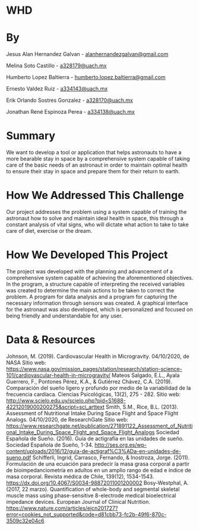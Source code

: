 # WHD

# By

Jesus Alan Hernandez Galvan - alanhernandezgalvan@gmail.com

Melina Soto Castillo  - a328179@uach.mx 

Humberto Lopez Baltierra  - humberto.lopez.baltierra@gmail.com

Ernesto Valdez Ruiz -  a334143@uach.mx

Erik Orlando Sostres Gonzalez - a328170@uach.mx

Jonathan René Espinoza Perea -  a334138@uach.mx


# Summary


We want to develop a tool or application that helps astronauts to have a more bearable stay in space by a comprehensive system capable of taking care of the basic needs of an astronaut in order to maintain optimal health to ensure their stay in space and prepare them for their return to earth.

# How We Addressed This Challenge


Our project addresses the problem using a system capable of training the astronaut how to solve and maintain ideal health in space, this through a constant analysis of vital signs, who will dictate what action to take to take care of diet, exercise or the dream.

# How We Developed This Project


The project was developed with the planning and advancement of a comprehensive system capable of achieving the aforementioned objectives. In the program, a structure capable of interpreting the received variables was created to determine the main actions to be taken to correct the problem. A program for data analysis and a program for capturing the necessary information through sensors was created. A graphical interface for the astronaut was also developed, which is personalized and focused on being friendly and understandable for any user.


# Data & Resources


Johnson, M. (2019). Cardiovascular Health in Microgravity. 04/10/2020, de NASA Sitio web: https://www.nasa.gov/mission_pages/station/research/station-science-101/cardiovascular-health-in-microgravity/ 
Mateos Salgado, E.L., Ayala Guerrero, F., Pontones Pérez, K.A., & Gutiérrez Chávez, C.A. (2019). Comparación del sueño ligero y profundo por medio de la variabilidad de la frecuencia cardíaca. Ciencias Psicológicas, 13(2), 275 - 282. Sitio web: http://www.scielo.edu.uy/scielo.php?pid=S1688-42212019000200275&script=sci_arttext 
Smith, S.M., Rice, B.L. (2013). Assessment of Nutritional Intake During Space Flight and Space Flight Analogs. 04/10/2020, de ResearchGate Sitio web: https://www.researchgate.net/publication/271891122_Assessment_of_Nutritional_Intake_During_Space_Flight_and_Space_Flight_Analogs 
Sociedad Española de Sueño. (2016). Guía de actigrafía en las unidades de sueño. Sociedad Española de Sueño, 1-34. http://ses.org.es/wp-content/uploads/2016/12/guia-de-actigraf%C3%ADa-en-unidades-de-sueno.pdf
Schifferli, Ingrid, Carrasco, Fernando, & Inostroza, Jorge. (2011). Formulación de una ecuación para predecir la masa grasa corporal a partir de bioimpedanciometría en adultos en un amplio rango de edad e índice de masa corporal. Revista médica de Chile, 139(12), 1534-1543. https://dx.doi.org/10.4067/S0034-98872011001200002
Bosy-Westphal, A. (2017, 22 marzo). Quantification of whole-body and segmental skeletal muscle mass using phase-sensitive 8-electrode medical bioelectrical impedance devices. European Journal of Clinical Nutrition. https://www.nature.com/articles/ejcn201727?error=cookies_not_supported&code=d81cbb73-fc2b-49f6-870c-3509c32e04c6
